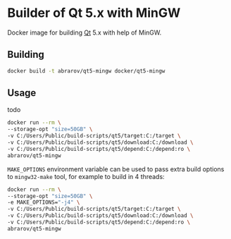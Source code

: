 # Builder of Qt 5.x with MinGW

Docker image for building [Qt](https://www.qt.io) 5.x with help of MinGW.

## Building

```bash
docker build -t abrarov/qt5-mingw docker/qt5-mingw
```

## Usage

todo

```bash
docker run --rm \
--storage-opt "size=50GB" \
-v C:/Users/Public/build-scripts/qt5/target:C:/target \
-v C:/Users/Public/build-scripts/qt5/download:C:/download \
-v C:/Users/Public/build-scripts/qt5/depend:C:/depend:ro \
abrarov/qt5-mingw
```

`MAKE_OPTIONS` environment variable can be used to pass extra build options to `mingw32-make` tool, for example
to build in 4 threads:

```bash
docker run --rm \
--storage-opt "size=50GB" \
-e MAKE_OPTIONS="-j4" \
-v C:/Users/Public/build-scripts/qt5/target:C:/target \
-v C:/Users/Public/build-scripts/qt5/download:C:/download \
-v C:/Users/Public/build-scripts/qt5/depend:C:/depend:ro \
abrarov/qt5-mingw
```
